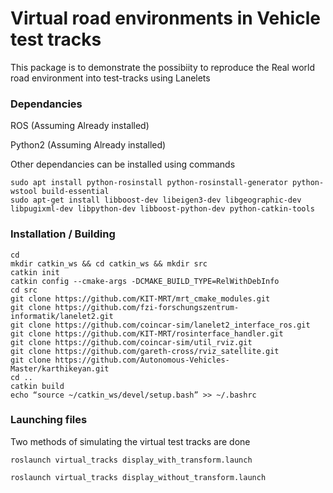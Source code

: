 # Virtual road environments in Vehicle test tracks

This package is to demonstrate the possibiity to reproduce the Real world road environment into test-tracks using Lanelets



### Dependancies

ROS (Assuming Already installed)

Python2 (Assuming Already installed)

Other dependancies can be installed using commands

```
sudo apt install python-rosinstall python-rosinstall-generator python-wstool build-essential
sudo apt-get install libboost-dev libeigen3-dev libgeographic-dev libpugixml-dev libpython-dev libboost-python-dev python-catkin-tools
```

### Installation / Building

```
cd
mkdir catkin_ws && cd catkin_ws && mkdir src 
catkin init
catkin config --cmake-args -DCMAKE_BUILD_TYPE=RelWithDebInfo
cd src
git clone https://github.com/KIT-MRT/mrt_cmake_modules.git
git clone https://github.com/fzi-forschungszentrum-informatik/lanelet2.git
git clone https://github.com/coincar-sim/lanelet2_interface_ros.git
git clone https://github.com/KIT-MRT/rosinterface_handler.git
git clone https://github.com/coincar-sim/util_rviz.git
git clone https://github.com/gareth-cross/rviz_satellite.git
git clone https://github.com/Autonomous-Vehicles-Master/karthikeyan.git
cd ..
catkin build
echo “source ~/catkin_ws/devel/setup.bash” >> ~/.bashrc

```

### Launching files
Two methods of simulating the virtual test tracks are done

```
roslaunch virtual_tracks display_with_transform.launch
```

```
roslaunch virtual_tracks display_without_transform.launch
```
